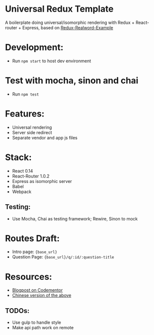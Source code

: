 # Universal Redux Template
A boilerplate doing universal/isomorphic rendering with Redux + React-router + Express, based on [Redux-Realword-Example](https://github.com/rackt/redux/tree/master/examples/real-world)

# Development:
- Run `npm start` to host dev environment

# Test with mocha, sinon and chai
- Run `npm test`

# Features:
- Universal rendering
- Server side redirect
- Separate vendor and app js files

# Stack:
- React 0.14
- React-Router 1.0.2
- Express as isomorphic server
- Babel
- Webpack

## Testing:
- Use Mocha, Chai as testing framework; Rewire, Sinon to mock

# Routes Draft:
- Intro page: `{base_url}`
- Question Page: `{base_url}/q/:id/:question-title`

# Resources:
- [Blogpost on Codementor](https://www.codementor.io/reactjs/tutorial/redux-server-rendering-react-router-universal-web-app)
- [Chinese version of the above](http://mz026.logdown.com/posts/308147-hello-redux-2-3-server-rendering)


## TODOs:
- Use gulp to handle style
- Make api path work on remote
